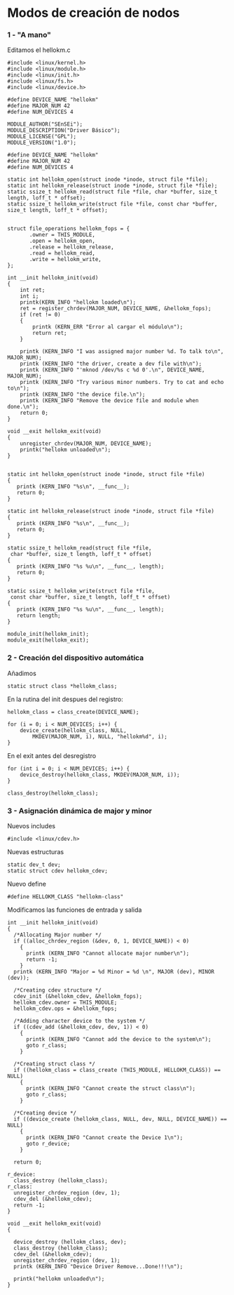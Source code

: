 # Modos de creación de nodos

### 1 - "A mano"

Editamos el hellokm.c

	#include <linux/kernel.h>
	#include <linux/module.h>
	#include <linux/init.h>
	#include <linux/fs.h>
	#include <linux/device.h>

	#define DEVICE_NAME "hellokm"
	#define MAJOR_NUM 42
	#define NUM_DEVICES 4

	MODULE_AUTHOR("SEnSEi");
	MODULE_DESCRIPTION("Driver Básico");
	MODULE_LICENSE("GPL");
	MODULE_VERSION("1.0");

	#define DEVICE_NAME "hellokm"
	#define MAJOR_NUM 42
	#define NUM_DEVICES 4

	static int hellokm_open(struct inode *inode, struct file *file);
	static int hellokm_release(struct inode *inode, struct file *file);
	static ssize_t hellokm_read(struct file *file, char *buffer, size_t length, loff_t * offset);
	static ssize_t hellokm_write(struct file *file, const char *buffer, size_t length, loff_t * offset);


	struct file_operations hellokm_fops = {
		   .owner = THIS_MODULE,
		   .open = hellokm_open,
		   .release = hellokm_release,
		   .read = hellokm_read,
		   .write = hellokm_write,
	};

	int __init hellokm_init(void)
	{
		int ret;
		int i;
		printk(KERN_INFO "hellokm loaded\n");
		ret = register_chrdev(MAJOR_NUM, DEVICE_NAME, &hellokm_fops);
		if (ret != 0)
		{
			printk (KERN_ERR "Error al cargar el módulo\n");
			return ret;
		}
	      
		printk (KERN_INFO "I was assigned major number %d. To talk to\n", MAJOR_NUM);
		printk (KERN_INFO "the driver, create a dev file with\n");
		printk (KERN_INFO "'mknod /dev/%s c %d 0'.\n", DEVICE_NAME, MAJOR_NUM);
		printk (KERN_INFO "Try various minor numbers. Try to cat and echo to\n");
		printk (KERN_INFO "the device file.\n");
		printk (KERN_INFO "Remove the device file and module when done.\n");
		return 0;
	}

	void __exit hellokm_exit(void)
	{
		unregister_chrdev(MAJOR_NUM, DEVICE_NAME);
		printk("hellokm unloaded\n");
	}


	static int hellokm_open(struct inode *inode, struct file *file)
	{
	   printk (KERN_INFO "%s\n", __func__);
	   return 0;
	}

	static int hellokm_release(struct inode *inode, struct file *file)
	{
	   printk (KERN_INFO "%s\n", __func__);
	   return 0;
	}

	static ssize_t hellokm_read(struct file *file,
	 char *buffer, size_t length, loff_t * offset)
	{
	   printk (KERN_INFO "%s %u\n", __func__, length);
	   return 0;
	}

	static ssize_t hellokm_write(struct file *file,
	 const char *buffer, size_t length, loff_t * offset)
	{
	   printk (KERN_INFO "%s %u\n", __func__, length);
	   return length;
	}

	module_init(hellokm_init);
	module_exit(hellokm_exit);
	
### 2 -  Creación del dispositivo automática

Añadimos 

	static struct class *hellokm_class;

En la rutina del init despues del registro:

	hellokm_class = class_create(DEVICE_NAME);
	
	for (i = 0; i < NUM_DEVICES; i++) {
		device_create(hellokm_class, NULL,
		    MKDEV(MAJOR_NUM, i), NULL, "hellokm%d", i);
	}

En el exit antes del desregistro

	for (int i = 0; i < NUM_DEVICES; i++) {
		device_destroy(hellokm_class, MKDEV(MAJOR_NUM, i));
	}
	
	class_destroy(hellokm_class);
	
### 3 - Asignación dinámica de major y minor

Nuevos includes

	#include <linux/cdev.h>

Nuevas estructuras

	static dev_t dev;
	static struct cdev hellokm_cdev;
	
Nuevo define

	#define HELLOKM_CLASS "hellokm-class"
	
Modificamos las funciones de entrada y salida 

	int __init hellokm_init(void)
	{
	  /*Allocating Major number */
	  if ((alloc_chrdev_region (&dev, 0, 1, DEVICE_NAME)) < 0)
	    {
	      printk (KERN_INFO "Cannot allocate major number\n");
	      return -1;
	    }
	  printk (KERN_INFO "Major = %d Minor = %d \n", MAJOR (dev), MINOR (dev));

	  /*Creating cdev structure */
	  cdev_init (&hellokm_cdev, &hellokm_fops);
	  hellokm_cdev.owner = THIS_MODULE;
	  hellokm_cdev.ops = &hellokm_fops;

	  /*Adding character device to the system */
	  if ((cdev_add (&hellokm_cdev, dev, 1)) < 0)
	    {
	      printk (KERN_INFO "Cannot add the device to the system\n");
	      goto r_class;
	    }

	  /*Creating struct class */
	  if ((hellokm_class = class_create (THIS_MODULE, HELLOKM_CLASS)) == NULL)
	    {
	      printk (KERN_INFO "Cannot create the struct class\n");
	      goto r_class;
	    }

	  /*Creating device */
	  if ((device_create (hellokm_class, NULL, dev, NULL, DEVICE_NAME)) == NULL)
	    {
	      printk (KERN_INFO "Cannot create the Device 1\n");
	      goto r_device;
	    }

	  return 0;

	r_device:
	  class_destroy (hellokm_class);
	r_class:
	  unregister_chrdev_region (dev, 1);
	  cdev_del (&hellokm_cdev);
	  return -1;
	}

	void __exit hellokm_exit(void)
	{

	  device_destroy (hellokm_class, dev);
	  class_destroy (hellokm_class);
	  cdev_del (&hellokm_cdev);
	  unregister_chrdev_region (dev, 1);
	  printk (KERN_INFO "Device Driver Remove...Done!!!\n");

	  printk("hellokm unloaded\n");
	}
	


